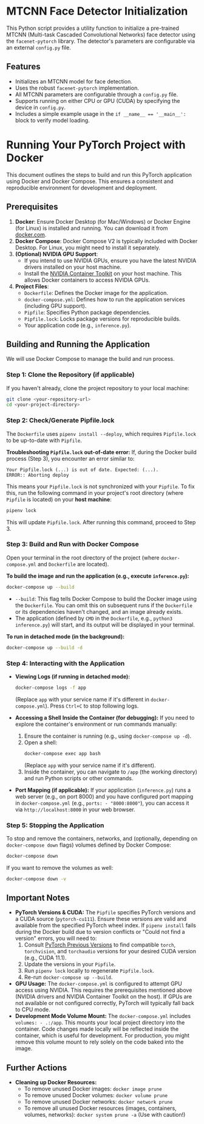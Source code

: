 # MTCNN Face Detector Initialization

This Python script provides a utility function to initialize a pre-trained MTCNN (Multi-task Cascaded Convolutional Networks) face detector using the `facenet-pytorch` library. The detector's parameters are configurable via an external `config.py` file.

## Features

- Initializes an MTCNN model for face detection.
- Uses the robust `facenet-pytorch` implementation.
- All MTCNN parameters are configurable through a `config.py` file.
- Supports running on either CPU or GPU (CUDA) by specifying the device in `config.py`.
- Includes a simple example usage in the `if __name__ == '__main__':` block to verify model loading.

# Running Your PyTorch Project with Docker

This document outlines the steps to build and run this PyTorch application using Docker and Docker Compose. This ensures a consistent and reproducible environment for development and deployment.

## Prerequisites

1.  **Docker**: Ensure Docker Desktop (for Mac/Windows) or Docker Engine (for Linux) is installed and running. You can download it from [docker.com](https://www.docker.com/products/docker-desktop/).
2.  **Docker Compose**: Docker Compose V2 is typically included with Docker Desktop. For Linux, you might need to install it separately.
3.  **(Optional) NVIDIA GPU Support**:
    - If you intend to use NVIDIA GPUs, ensure you have the latest NVIDIA drivers installed on your host machine.
    - Install the [NVIDIA Container Toolkit](https://docs.nvidia.com/datacenter/cloud-native/container-toolkit/latest/install-guide.html) on your host machine. This allows Docker containers to access NVIDIA GPUs.
4.  **Project Files**:
    - `Dockerfile`: Defines the Docker image for the application.
    - `docker-compose.yml`: Defines how to run the application services (including GPU support).
    - `Pipfile`: Specifies Python package dependencies.
    - `Pipfile.lock`: Locks package versions for reproducible builds.
    - Your application code (e.g., `inference.py`).

## Building and Running the Application

We will use Docker Compose to manage the build and run process.

### Step 1: Clone the Repository (if applicable)

If you haven't already, clone the project repository to your local machine:

```bash
git clone <your-repository-url>
cd <your-project-directory>
```


### Step 2: Check/Generate Pipfile.lock

The `Dockerfile` uses `pipenv install --deploy`, which requires `Pipfile.lock` to be up-to-date with `Pipfile`.

**Troubleshooting `Pipfile.lock` out-of-date error:**
If, during the Docker build process (Step 3), you encounter an error similar to:

```
Your Pipfile.lock (...) is out of date. Expected: (...).
ERROR:: Aborting deploy
```

This means your `Pipfile.lock` is not synchronized with your `Pipfile`. To fix this, run the following command in your project's root directory (where `Pipfile` is located) on your **host machine**:

```bash
pipenv lock
```

This will update `Pipfile.lock`. After running this command, proceed to Step 3.

### Step 3: Build and Run with Docker Compose

Open your terminal in the root directory of the project (where `docker-compose.yml` and `Dockerfile` are located).

**To build the image and run the application (e.g., execute `inference.py`):**

```bash
docker-compose up --build
```

- `--build`: This flag tells Docker Compose to build the Docker image using the `Dockerfile`. You can omit this on subsequent runs if the `Dockerfile` or its dependencies haven't changed, and an image already exists.
- The application (defined by `CMD` in the `Dockerfile`, e.g., `python3 inference.py`) will start, and its output will be displayed in your terminal.

**To run in detached mode (in the background):**

```bash
docker-compose up --build -d
```

### Step 4: Interacting with the Application

- **Viewing Logs (if running in detached mode):**

  ```bash
  docker-compose logs -f app
  ```

  (Replace `app` with your service name if it's different in `docker-compose.yml`). Press `Ctrl+C` to stop following logs.

- **Accessing a Shell Inside the Container (for debugging):**
  If you need to explore the container's environment or run commands manually:

  1.  Ensure the container is running (e.g., using `docker-compose up -d`).
  2.  Open a shell:
      ```bash
      docker-compose exec app bash
      ```
      (Replace `app` with your service name if it's different).
  3.  Inside the container, you can navigate to `/app` (the working directory) and run Python scripts or other commands.

- **Port Mapping (if applicable):**
  If your application (`inference.py`) runs a web server (e.g., on port 8000) and you have configured port mapping in `docker-compose.yml` (e.g., `ports: - "8000:8000"`), you can access it via `http://localhost:8000` in your web browser.

### Step 5: Stopping the Application

To stop and remove the containers, networks, and (optionally, depending on `docker-compose down` flags) volumes defined by Docker Compose:

```bash
docker-compose down
```

If you want to remove the volumes as well:

```bash
docker-compose down -v
```

## Important Notes

- **PyTorch Versions & CUDA:** The `Pipfile` specifies PyTorch versions and a CUDA source (`pytorch-cu111`). Ensure these versions are valid and available from the specified PyTorch wheel index. If `pipenv install` fails during the Docker build due to version conflicts or "Could not find a version" errors, you will need to:
  1.  Consult [PyTorch Previous Versions](https://pytorch.org/get-started/previous-versions/) to find compatible `torch`, `torchvision`, and `torchaudio` versions for your desired CUDA version (e.g., CUDA 11.1).
  2.  Update the versions in your `Pipfile`.
  3.  Run `pipenv lock` locally to regenerate `Pipfile.lock`.
  4.  Re-run `docker-compose up --build`.
- **GPU Usage:** The `docker-compose.yml` is configured to attempt GPU access using NVIDIA. This requires the prerequisites mentioned above (NVIDIA drivers and NVIDIA Container Toolkit on the host). If GPUs are not available or not configured correctly, PyTorch will typically fall back to CPU mode.
- **Development Mode Volume Mount:** The `docker-compose.yml` includes `volumes: - .:/app`. This mounts your local project directory into the container. Code changes made locally will be reflected inside the container, which is useful for development. For production, you might remove this volume mount to rely solely on the code baked into the image.

## Further Actions

- **Cleaning up Docker Resources:**
  - To remove unused Docker images: `docker image prune`
  - To remove unused Docker volumes: `docker volume prune`
  - To remove unused Docker networks: `docker network prune`
  - To remove all unused Docker resources (images, containers, volumes, networks): `docker system prune -a` (Use with caution!)

````
